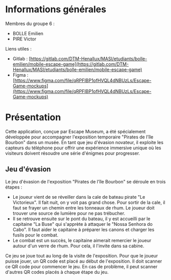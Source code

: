 # Informations générales
Membres du groupe 6 :

- BOLLE Emilien
- PIRE Victor

Liens utiles :

- Gitlab : [https://gitlab.com/DTM-Henallux/MASI/etudiants/bolle-emilien/mobile-escape-game](https://gitlab.com/DTM-Henallux/MASI/etudiants/bolle-emilien/mobile-escape-game)
- Figma : [https://www.figma.com/file/qRPFIBP1ofHVQL4dNBUzLs/Escape-Game-mockups](https://www.figma.com/file/qRPFIBP1ofHVQL4dNBUzLs/Escape-Game-mockups)

# Présentation
Cette application, conçue par Escape Museum, a été spécialement développée pour accompagner l'exposition temporaire "Pirates de l'île Bourbon" dans un musée. En tant que jeu d'évasion novateur, il exploite les capteurs du téléphone pour offrir une expérience immersive unique où les visiteurs doivent résoudre une série d'énigmes pour progresser.

## Jeu d'évasion
Le jeu d'évasion de l'exposition "Pirates de l'île Bourbon" se déroule en trois étapes :

- Le joueur vient de se réveiller dans la cale de bateau pirate "Le Victorieux". Il fait nuit, on y voit pas grand chose. Pour sortir de la cale, il faut se frayer un chemin entre les tonneaux de rhum. Le joueur doit trouver une source de lumière pour ne pas trébucher.
- Il se retrouve ensuite sur le pont du bateau, il y est accueilli par le capitaine "La Buse" qui s'apprète à attaquer le "Nossa Senhora do Cabo". Il faut aider le capitaine à préparer les canons et charger les fusils pour le combat.
- Le combat est un succès, le capitaine aimerait remercier le joueur autour d'un verre de rhum. Pour cela, il l'invite dans sa cabine.

Ce jeu se joue tout au long de la visite de l'exposition. Pour que le joueur puisse jouer, un QR code est placé au début de l'exposition. Il doit scanner ce QR code pour commencer le jeu. En cas de problème, il peut scanner d'autres QR codes placés à chaque étape du jeu.

